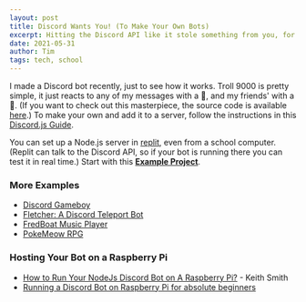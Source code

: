```yaml
---
layout: post
title: Discord Wants You! (To Make Your Own Bots)
excerpt: Hitting the Discord API like it stole something from you, for fun and... no profit, just for the luls.
date: 2021-05-31
author: Tim
tags: tech, school
---
```


I made a Discord bot recently, just to see how it works. Troll 9000 is pretty simple, it just reacts to any of my messages with a 👑, and my friends' with a 💩. (If you want to check out this masterpiece, the source code is available [here](https://github.com/timburr1/troll9000).) To make your own and add it to a server, follow the instructions in this [Discord.js Guide](https://discordjs.guide/).

You can set up a Node.js server in [replit](https://replit.com/), even from a school computer. (Replit can talk to the Discord API, so if your bot is running there you can test it in real time.) Start with this [**Example Project**](https://github.com/timburr1/discord-bot-template).

### More Examples
* [Discord Gameboy](https://github.com/polyllc/discord-gameboy)
* [Fletcher: A Discord Teleport Bot](https://fletcher.fun/)
* [FredBoat Music Player](https://fredboat.com/)
* [PokeMeow RPG](https://pokemeow.com/)

### Hosting Your Bot on a Raspberry Pi
* [How to Run Your NodeJs Discord Bot on A Raspberry Pi?](https://www.keithmsmith.com/how-to-run-your-nodejs-discord-bot-on-a-raspberry-pi/) - Keith Smith
* [Running a Discord Bot on Raspberry Pi for absolute beginners](http://thehumblecode.com/blog/how-to-create-a-discord-bot-using-discord-js-and-run-it-on-raspberry-pi-by-doing-a-small-project-which-will-post-random-jokes-to-the-discordapp-channel-for-absolute-beginners/)
